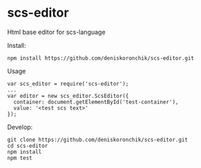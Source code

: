 # scs-editor
Html base editor for scs-language

Install:
```
npm install https://github.com/deniskoronchik/scs-editor.git
```

Usage
```
var scs_editor = require('scs-editor');
...
var editor = new scs_editor.ScsEditor({
  container: document.getElementById('test-container'),
  value: '<test scs text>'
});
```

Develop:
```
git clone https://github.com/deniskoronchik/scs-editor.git
cd scs-editor
npm install
npm test
```
